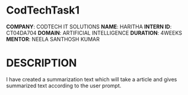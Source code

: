# CodTechTask1
**COMPANY**: CODTECH IT SOLUTIONS
**NAME**: HARITHA
**INTERN ID**: CT04DA704
**DOMAIN**: ARTIFICIAL INTELLIGENCE
**DURATION**: 4WEEKS
**MENTOR**: NEELA SANTHOSH KUMAR
# DESCRIPTION
I have created a summarization text which will take a article and gives summarized text according to the user prompt.
